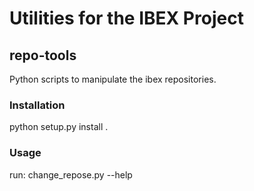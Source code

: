 # Utilities for the IBEX Project

## repo-tools

Python scripts to manipulate the ibex repositories.

### Installation

python setup.py install .

### Usage

run:
    change_repose.py --help
